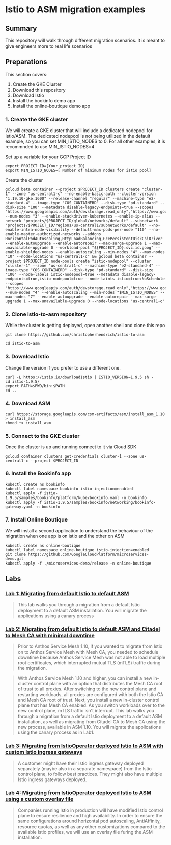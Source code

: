 # Istio to ASM migration examples

## Summary
This repository will walk through different migration scenarios. It is meant to give engineers more to real life scenarios


## Preparations
This section covers:
1. Create the GKE Cluster
2. Download this repository
3. Download Istio
4. Install the bookinfo demo app
5. Install the online-boutique demo app

### 1. Create the GKE cluster
We will create a GKE cluster that will include a dedicated nodepool for Istio/ASM. The dedicated nodepool is not being utilized in the default example, so you can set MIN_ISTIO_NODES to 0. For all other examples, it is recommnded to use MIN_ISTIO_NODES=4

Set up a variable for your GCP Project ID

```
export PROJECT_ID=[Your project ID]
export MIN_ISTIO_NODES=[ Number of minimum nodes for istio pool]
```

Create the cluster
```
gcloud beta container --project $PROJECT_ID clusters create "cluster-1" --zone "us-central1-c" --no-enable-basic-auth --cluster-version "1.19.10-gke.1600" --release-channel "regular" --machine-type "e2-standard-4" --image-type "COS_CONTAINERD" --disk-type "pd-standard" --disk-size "100" --metadata disable-legacy-endpoints=true --scopes "https://www.googleapis.com/auth/devstorage.read_only","https://www.googleapis.com/auth/logging.write","https://www.googleapis.com/auth/monitoring","https://www.googleapis.com/auth/servicecontrol","https://www.googleapis.com/auth/service.management.readonly","https://www.googleapis.com/auth/trace.append" --num-nodes "3" --enable-stackdriver-kubernetes --enable-ip-alias --network "projects/$PROJECT_ID/global/networks/default" --subnetwork "projects/$PROJECT_ID/regions/us-central1/subnetworks/default" --no-enable-intra-node-visibility --default-max-pods-per-node "110" --no-enable-master-authorized-networks --addons HorizontalPodAutoscaling,HttpLoadBalancing,GcePersistentDiskCsiDriver --enable-autoupgrade --enable-autorepair --max-surge-upgrade 1 --max-unavailable-upgrade 0 --workload-pool "${PROJECT_ID}.svc.id.goog" --enable-shielded-nodes --enable-autoscaling --min-nodes "4" --max-nodes "10" --node-locations "us-central1-c" && gcloud beta container --project $PROJECT_ID node-pools create "istio-nodepool" --cluster "cluster-1" --zone "us-central1-c" --machine-type "e2-standard-4" --image-type "COS_CONTAINERD" --disk-type "pd-standard" --disk-size "100" --node-labels istio-nodepool=true --metadata disable-legacy-endpoints=true,istio-nodepool=true --node-taints istio=true:NoSchedule --scopes "https://www.googleapis.com/auth/devstorage.read_only","https://www.googleapis.com/auth/logging.write","https://www.googleapis.com/auth/monitoring","https://www.googleapis.com/auth/servicecontrol","https://www.googleapis.com/auth/service.management.readonly","https://www.googleapis.com/auth/trace.append" --num-nodes "4" --enable-autoscaling --min-nodes "$MIN_ISTIO_NODES" --max-nodes "7" --enable-autoupgrade --enable-autorepair --max-surge-upgrade 1 --max-unavailable-upgrade 0 --node-locations "us-central1-c"
```

### 2. Clone istio-to-asm repository
While the cluster is getting deployed, open another shell and clone this repo
```
git clone https://github.com/christopherhendrich/istio-to-asm
```

```
cd istio-to-asm
```

### 3. Download Istio 
Change the version if you prefer to use a different one. 
```
curl -L https://istio.io/downloadIstio | ISTIO_VERSION=1.9.5 sh - 
cd istio-1.9.5/
export PATH=$PWD/bin:$PATH
cd ..
```

### 4. Download ASM
```
curl https://storage.googleapis.com/csm-artifacts/asm/install_asm_1.10 > install_asm
chmod +x install_asm
```

### 5. Connect to the GKE cluster
Once the cluster is up and running connect to it via Cloud SDK
```
gcloud container clusters get-credentials cluster-1 --zone us-central1-c --project $PROJECT_ID
```

### 6. Install the Bookinfo app 
```
kubectl create ns bookinfo
kubectl label namespace bookinfo istio-injection=enabled
kubectl apply -f istio-1.9.5/samples/bookinfo/platform/kube/bookinfo.yaml -n bookinfo
kubectl apply -f istio-1.9.5/samples/bookinfo/networking/bookinfo-gateway.yaml -n bookinfo
```
### 7. Install Online Boutique
We will install a second application to understand the behaviour of the migration when one app is on istio and the other on ASM
```
kubectl create ns online-boutique
kubectl label namespace online-boutique istio-injection=enabled
git clone https://github.com/GoogleCloudPlatform/microservices-demo.git
kubectl apply -f ./microservices-demo/release -n online-boutique
```

## Labs

### [Lab 1: Migrating from default Istio to default ASM](/docs/Default-migration.md)

> This lab walks you through a migration from a default Istio deployment to a default ASM installation. You will migrate the applications using a canary process


### [Lab 2: Migrating from default Istio to default ASM and Citadel to Mesh CA with minimal downtime](/docs/Default-migration-with-CA.md)

> Prior to Anthos Service Mesh 1.10, if you wanted to migrate from Istio on to Anthos Service Mesh with Mesh CA, you needed to schedule downtime because Anthos Service Mesh was not able to load multiple root certificates, which interrupted mutual TLS (mTLS) traffic during the migration.

> With Anthos Service Mesh 1.10 and higher, you can install a new in-cluster control plane with an option that distributes the Mesh CA root of trust to all proxies. After switching to the new control plane and restarting workloads, all proxies are configured with both the Istio CA and Mesh CA root of trust. Next, you install a new in-cluster control plane that has Mesh CA enabled. As you switch workloads over to the new control plane, mTLS traffic isn't interrupt.
This lab walks you through a migration from a default Istio deployment to a default ASM installation, as well as migrating from Citadel CA to Mesh CA using the new process, available in ASM 1.10. You will migrate the applications using the canary process as in Lab1.


### [Lab 3: Migrating from IstioOperator deployed Istio to ASM with custom Istio ingress gateways](/docs/Lab3-Migrating-with-custom-igw.md)

> A customer might have their Istio ingress gateway deployed separately (maybe also in a separate namespace) from the Istio control plane, to follow best practices. They might also have multiple Istio ingress gateways deployed.  

### [Lab 4: Migrating from IstioOperator deployed Istio to ASM using a custom overlay file](/docs/Lab4-Migrating-with-custom-overlay.md)

> Companies running Istio in production will have modified Istio control plane to ensure resilience and high availability. In order to ensure the same configurations around horizontal pod autoscaling, AntiAffinity, resource quotas, as well as any other customizations compared to the available Istio profiles, we will use an overlay file furing the ASM installation. 